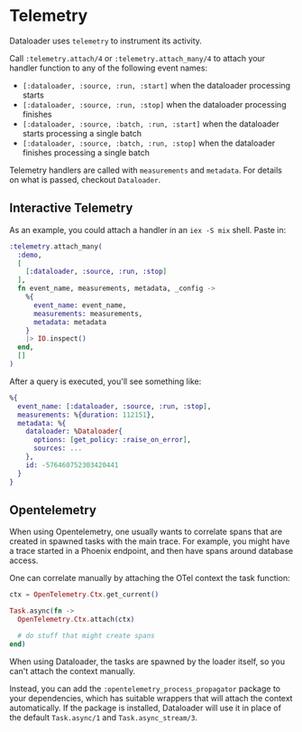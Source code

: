 # Telemetry

Dataloader uses `telemetry` to instrument its activity.

Call `:telemetry.attach/4` or `:telemetry.attach_many/4` to attach your
handler function to any of the following event names:

- `[:dataloader, :source, :run, :start]` when the dataloader processing starts
- `[:dataloader, :source, :run, :stop]` when the dataloader processing finishes
- `[:dataloader, :source, :batch, :run, :start]` when the dataloader starts processing a single batch
- `[:dataloader, :source, :batch, :run, :stop]` when the dataloader finishes processing a single batch

Telemetry handlers are called with `measurements` and `metadata`. For details on
what is passed, checkout `Dataloader`.

## Interactive Telemetry

As an example, you could attach a handler in an `iex -S mix` shell. Paste in:

```elixir
:telemetry.attach_many(
  :demo,
  [
    [:dataloader, :source, :run, :stop]
  ],
  fn event_name, measurements, metadata, _config ->
    %{
      event_name: event_name,
      measurements: measurements,
      metadata: metadata
    }
    |> IO.inspect()
  end,
  []
)
```

After a query is executed, you'll see something like:

```elixir
%{
  event_name: [:dataloader, :source, :run, :stop],
  measurements: %{duration: 112151},
  metadata: %{
    dataloader: %Dataloader{
      options: [get_policy: :raise_on_error],
      sources: ...
    },
    id: -576460752303420441
  }
}
```

## Opentelemetry

When using Opentelemetry, one usually wants to correlate spans that are created
in spawned tasks with the main trace. For example, you might have a trace started
in a Phoenix endpoint, and then have spans around database access.

One can correlate manually by attaching the OTel context the task function:

```elixir
ctx = OpenTelemetry.Ctx.get_current()

Task.async(fn ->
  OpenTelemetry.Ctx.attach(ctx)

  # do stuff that might create spans
end)
```

When using Dataloader, the tasks are spawned by the loader itself, so you can't
attach the context manually.

Instead, you can add the `:opentelemetry_process_propagator` package to your
dependencies, which has suitable wrappers that will attach the context
automatically. If the package is installed, Dataloader will use it in place
of the default `Task.async/1` and `Task.async_stream/3`.
